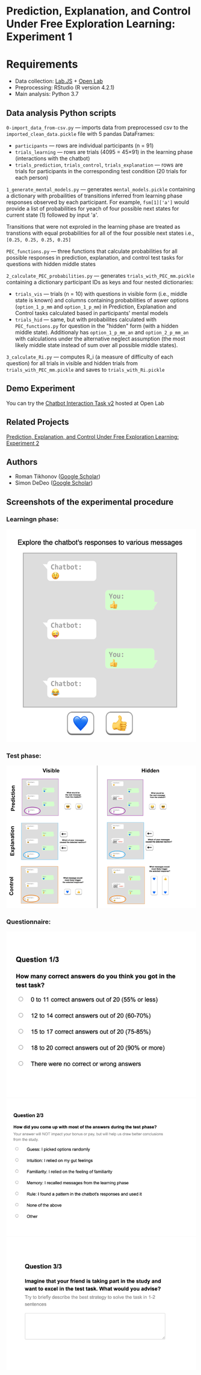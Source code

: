 
# Prediction, Explanation, and Control Under Free Exploration Learning: Experiment 1

# Requirements
- Data collection: [Lab.JS](https://lab.js.org/) + [Open Lab](https://open-lab.online/)
- Preprocessing: RStudio (R version 4.2.1)
- Main analysis: Python 3.7
## Data analysis Python scripts
`0-import_data_from-csv.py` — imports data from preprocessed csv to the `imported_clean_data.pickle` file with 5 pandas DataFrames: 
- `participants` — rows are individual participants (n = 91) 
- `trials_learning` — rows are trials (4095 = 45×91) in the learning phase (interactions with the chatbot)
- `trials_prediction`, `trials_control`, `trials_explanation` — rows are trials for participants in the corresponding test condition (20 trials for each person)

`1_generate_mental_models.py` — generates `mental_models.pickle` containing a dictionary with probailities of transitions inferred from learning phase responses observed by each participant. For example, `fsm[1]['a']` would provide a list of probabilities for yeach of four possible next states for current state (1) followed by input 'a'.

Transitions that were not exproled in the learning phase are treated as transtions with equal probabilities for all of the four possible next states i.e., `[0.25, 0.25, 0.25, 0.25]` 

`PEC_functions.py` — three functions that calculate probabilities for all possible responses in prediction, explanation, and control test tasks for questions with hidden middle states

`2_calculate_PEC_probabilities.py` — generates `trials_with_PEC_mm.pickle` containing a dictionary participant IDs as keys and four nested dictionaries:
- `trials_vis` — trials (n = 10) with questions in visible form (i.e., middle state is known) and columns containing probabilities of aswer options (`option_1_p_mm` and `option_1_p_mm`) in Prediction, Explanation and Control tasks calculated based in participants' mental models 
- `trials_hid` — same, but with probabilites calculated with `PEC_functions.py` for question in the "hidden" form (with a hidden middle state). Additionaly has `option_1_p_mm_an` and `option_2_p_mm_an` with calculations under the alternative neglect assumption (the most likely middle state instead of sum over all possible middle states). 

`3_calculate_Ri.py` — computes R_i (a measure of difficulty of each question) for all trials in visible and hidden trials from `trials_with_PEC_mm.pickle` and saves to `trials_with_Ri.pickle`
## Demo Experiment
You can try the [Chatbot Interaction Task v2](https://open-lab.online/test/interaction-with-a-chatbot-using-emoji-2/63d0229665c37c3fabb854cb) hosted at Open Lab

## Related Projects
[Prediction, Explanation, and Control Under Free Exploration Learning: Experiment 2](https://github.com/inrome/pec-preview)


## Authors
- Roman Tikhonov ([Google Scholar](https://scholar.google.ru/citations?user=4ag4R48AAAAJ&hl=ru))
- Simon DeDeo ([Google Scholar](https://scholar.google.com/citations?user=UW3tRn8AAAAJ&hl=en))


## Screenshots of the experimental procedure
### Learningn phase:
![Learning Phase](https://github.com/inrome/cogsci-2023/blob/main/screenshots/1-1_learning_trial.png?raw=true) 

### Test phase:
![Test Phase](https://github.com/inrome/cogsci-2023/blob/main/screenshots/test_phase_screens.png?raw=true)
 
### Questionnaire:
![Q1](https://github.com/inrome/cogsci-2023/blob/main/screenshots/3-1_q_estimate.png?raw=true)
![Q2](https://github.com/inrome/cogsci-2023/blob/main/screenshots/3-2%20question%20strategy.png?raw=true)
![Q3](https://github.com/inrome/cogsci-2023/blob/main/screenshots/3-3%20question%20advice.png?raw=true)


